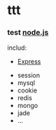 # ttt
### test [node.js]
includ:
- [Express]
* session
* mysql
* cookie
* redis
* mongo
* jade
* ...

[node.js]: <http://nodejs.org>
[express]: <http://expressjs.com>
